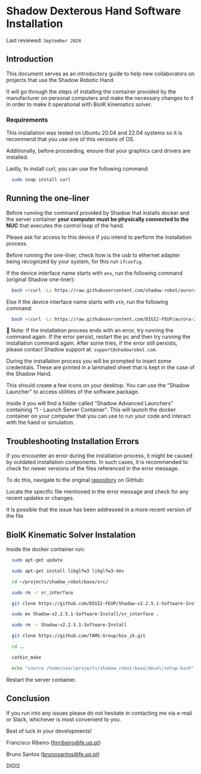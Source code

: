 # Shadow Dexterous Hand Software Installation

Last reviewed: `September 2024`

## Introduction

This document serves as an introductory guide to help new collaborators on projects that use the Shadow Robotic Hand.

It will go through the steps of installing the container provided by the manufacturer on personal computers and make the necessary changes to it in order to make it operational with BioIK kinematics solver.

### Requirements

This installation was tested on Ubuntu 20.04 and 22.04 systems so it is recommend that you use one of this versions of OS.

Additionally, before proceeding, ensure that your graphics card drivers are installed.

Lastly, to install curl, you can use the following command:
```bash
  sudo snap install curl
```

## Running the one-liner

Before running the command provided by Shadow that installs docker and the server container **your computer must be physically connected to the NUC** that executes the control loop of the hand.

Please ask for access to this device if you intend to perform the installation process.

Before running the one-liner, check how is the usb to ethernet adapter being recognized by your system, for this run `ifconfig`.

  If the device interface name starts with `enx`, run the following command (original Shadow one-liner):
  ```bash
    bash <(curl -Ls https://raw.githubusercontent.com/shadow-robot/aurora/v2.2.5.1/bin/run-ansible.sh) server_and_nuc_deploy --branch v2.2.5.1 --read-secure customer_key product=hand_e tag=noetic-v1.0.31 reinstall=true
  ```

  Else if the device interface name starts with `eth`, run the following command:
  ```bash
    bash <(curl -Ls https://raw.githubusercontent.com/DIGI2-FEUP/aurora-2.2.5.1/master/bin/run-ansible.sh) server_and_nuc_deploy --read-secure customer_key product=hand_e tag=noetic-v1.0.31 reinstall=true
  ```
📝 Note: If the installation process ends with an error, try running the command again. If the error persist, restart the pc and then try running the installation command again. After some tries, if the error still persists, please contact Shadow support at: `support@shadowrobot.com`.

During the installation process you will be prompted to insert some credentials. These are printed in a laminated sheet that is kept in the case of the Shadow Hand.

This should create a few icons on your desktop. You can use the “Shadow Launcher" to access utilities of the software package. 

Inside it you will find a folder called “Shadow Advanced Launchers" containing “1 - Launch Server Container". This will launch the docker container on your computer that you can use to run your code and interact with the hand or simulation.

## Troubleshooting Installation Errors

If you encounter an error during the installation process, it might be caused by outdated installation components. In such cases, it is recommended to check for newer versions of the files referenced in the error message.

To do this, navigate to the original [repository](https://github.com/shadow-robot/aurora) on GitHub:

Locate the specific file mentioned in the error message and check for any recent updates or changes.

It is possible that the issue has been addressed in a more recent version of the file.

## BioIK Kinematic Solver Instalation

Inside the docker container run:

  ```bash
    sudo apt-get update
  ```

  ```bash
    sudo apt-get install libglfw3 libglfw3-dev
  ```

  ```bash
    cd ~/projects/shadow_robot/base/src/
  ```

  ```bash
    sudo rm -r sr_interface
  ```

  ```bash
    git clone https://github.com/DIGI2-FEUP/Shadow-v2.2.5.1-Software-Install.git
  ```

  ```bash
    sudo mv Shadow-v2.2.5.1-Software-Install/sr_interface .
  ```

  ```bash
    sudo rm -r Shadow-v2.2.5.1-Software-Install
  ```

  ```bash
    git clone https://github.com/TAMS-Group/bio_ik.git
  ```

  ```bash
    cd ..
  ```

  ```bash
    catkin_make
  ```

  ```bash
    echo "source /home/user/projects/shadow_robot/base/devel/setup.bash" >> /home/user/.bashrc
  ```

Restart the server container.

## Conclusion

If you run into any issues please do not hesitate in contacting me via e-mail or Slack, whichever is most convenient to you.

Best of luck in your developments!


Francisco Ribeiro (fmribeiro@fe.up.pt)

Bruno Santos (brunosantos@fe.up.pt)

DIGI2
